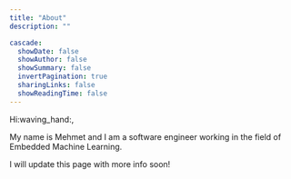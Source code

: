 ```yaml
---
title: "About"
description: ""

cascade:
  showDate: false
  showAuthor: false
  showSummary: false
  invertPagination: true
  sharingLinks: false
  showReadingTime: false
---
```


Hi:waving_hand:,

My name is Mehmet and I am a software engineer working in the field of Embedded Machine Learning. 

I will update this page with more info soon!  